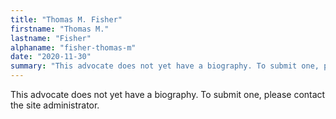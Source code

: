 ```yaml
---
title: "Thomas M. Fisher"
firstname: "Thomas M."
lastname: "Fisher"
alphaname: "fisher-thomas-m"
date: "2020-11-30"
summary: "This advocate does not yet have a biography. To submit one, please contact the site administrator."
---
```

This advocate does not yet have a biography. To submit one, please contact the site administrator.

